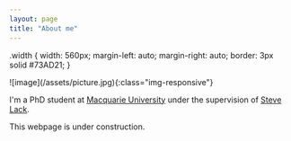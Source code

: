 ```yaml
---
layout: page
title: "About me"
---
```

.width {
    width: 560px;
    margin-left: auto;
    margin-right: auto;
    border: 3px solid #73AD21;
}

<div class="width"> ![image](/assets/picture.jpg){:class="img-responsive"} </div>



I'm a PhD student at [Macquarie University](https://mq.edu.au) under the supervision of [Steve Lack](http://maths.mq.edu.au/~slack/).

This webpage is under construction. 

